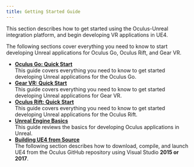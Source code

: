 ```yaml
---
title: Getting Started Guide
---
```

This section describes how to get started using the Oculus-Unreal integration platform, and begin developing VR applications in UE4.

The following sections cover everything you need to know to start developing Unreal applications for Oculus Go, Oculus Rift, and Gear VR.

* **[Oculus Go: Quick Start](/documentation/unreal/latest/concepts/unreal-quick-start-guide-go/)**  
This guide covers everything you need to know to get started developing Unreal applications for the Oculus Go.
* **[Gear VR: Quick Start](/documentation/unreal/latest/concepts/unreal-quick-start-guide-gearvr/)**  
This guide covers everything you need to know to get started developing Unreal applications for Gear VR.
* **[Oculus Rift: Quick Start](/documentation/unreal/latest/concepts/unreal-quick-start-guide-rift/)**  
This guide covers everything you need to know to get started developing Unreal applications for the Oculus Rift.
* **[Unreal Engine Basics](/documentation/unreal/latest/concepts/unreal-engine-basics/)**  
This guide reviews the basics for developing Oculus applications in Unreal.
* **[Building UE4 from Source](/documentation/unreal/latest/concepts/unreal-building-ue4-from-source/)**  
The following section describes how to download, compile, and launch UE4 from the Oculus GitHub repository using Visual Studio **2015 or 2017**.
